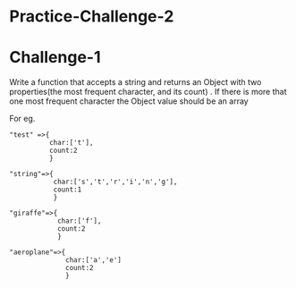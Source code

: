 # Practice-Challenge-2

# Challenge-1
Write a function that accepts a string and returns an Object with two properties(the most frequent character, and its count) . If there is more that one most frequent character the Object value should be an array 

For eg. 

```
"test" =>{
          char:['t'],
          count:2
          }

"string"=>{
           char:['s','t','r','i','n','g'],
           count:1
           }

"giraffe"=>{
            char:['f'],
            count:2
            }

"aeroplane"=>{
              char:['a','e']
              count:2
              }
```

